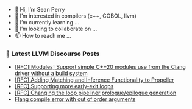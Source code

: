 - 👋 Hi, I’m Sean Perry
- 👀 I’m interested in compilers (c++, COBOL, llvm)
- 🌱 I’m currently learning ...
- 💞️ I’m looking to collaborate on ...
- 📫 How to reach me ...

<!---
s66perry/s66perry is a ✨ special ✨ repository because its `README.md` (this file) appears on your GitHub profile.
You can click the Preview link to take a look at your changes.
--->
### 📕 Latest LLVM Discourse Posts

<!-- DISCOURSE-LLVM:START -->
- [[RFC][Modules] Support simple C++20 modules use from the Clang driver without a build system](https://discourse.llvm.org/t/rfc-modules-support-simple-c-20-modules-use-from-the-clang-driver-without-a-build-system/86456#post_1)
- [[RFC] Adding Matching and Inference Functionality to Propeller](https://discourse.llvm.org/t/rfc-adding-matching-and-inference-functionality-to-propeller/86238#post_13)
- [[RFC] Supporting more early-exit loops](https://discourse.llvm.org/t/rfc-supporting-more-early-exit-loops/84690#post_9)
- [[RFC] Changing the loop pipeliner prologue/epilogue generation](https://discourse.llvm.org/t/rfc-changing-the-loop-pipeliner-prologue-epilogue-generation/86378#post_2)
- [Flang compile error with out of order arguments](https://discourse.llvm.org/t/flang-compile-error-with-out-of-order-arguments/86433#post_2)
<!-- DISCOURSE-LLVM:END -->
